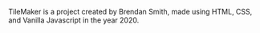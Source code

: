 

TileMaker is a project created by Brendan Smith, made using HTML, CSS, and Vanilla Javascript in the year 2020.

